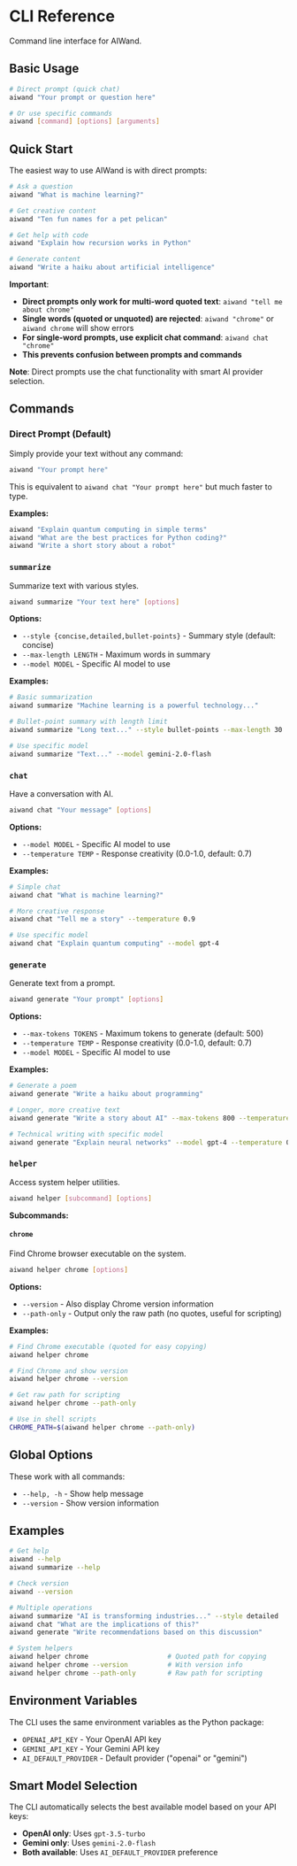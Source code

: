 # CLI Reference

Command line interface for AIWand.

## Basic Usage

```bash
# Direct prompt (quick chat)
aiwand "Your prompt or question here"

# Or use specific commands
aiwand [command] [options] [arguments]
```

## Quick Start

The easiest way to use AIWand is with direct prompts:

```bash
# Ask a question
aiwand "What is machine learning?"

# Get creative content
aiwand "Ten fun names for a pet pelican"

# Get help with code
aiwand "Explain how recursion works in Python"

# Generate content
aiwand "Write a haiku about artificial intelligence"
```

**Important**: 
- **Direct prompts only work for multi-word quoted text**: `aiwand "tell me about chrome"`
- **Single words (quoted or unquoted) are rejected**: `aiwand "chrome"` or `aiwand chrome` will show errors
- **For single-word prompts, use explicit chat command**: `aiwand chat "chrome"`
- **This prevents confusion between prompts and commands**

**Note**: Direct prompts use the chat functionality with smart AI provider selection.

## Commands

### Direct Prompt (Default)

Simply provide your text without any command:

```bash
aiwand "Your prompt here"
```

This is equivalent to `aiwand chat "Your prompt here"` but much faster to type.

**Examples:**
```bash
aiwand "Explain quantum computing in simple terms"
aiwand "What are the best practices for Python coding?"
aiwand "Write a short story about a robot"
```

### `summarize`

Summarize text with various styles.

```bash
aiwand summarize "Your text here" [options]
```

**Options:**
- `--style {concise,detailed,bullet-points}` - Summary style (default: concise)
- `--max-length LENGTH` - Maximum words in summary
- `--model MODEL` - Specific AI model to use

**Examples:**
```bash
# Basic summarization
aiwand summarize "Machine learning is a powerful technology..."

# Bullet-point summary with length limit
aiwand summarize "Long text..." --style bullet-points --max-length 30

# Use specific model
aiwand summarize "Text..." --model gemini-2.0-flash
```

### `chat`

Have a conversation with AI.

```bash
aiwand chat "Your message" [options]
```

**Options:**
- `--model MODEL` - Specific AI model to use
- `--temperature TEMP` - Response creativity (0.0-1.0, default: 0.7)

**Examples:**
```bash
# Simple chat
aiwand chat "What is machine learning?"

# More creative response
aiwand chat "Tell me a story" --temperature 0.9

# Use specific model
aiwand chat "Explain quantum computing" --model gpt-4
```

### `generate`

Generate text from a prompt.

```bash
aiwand generate "Your prompt" [options]
```

**Options:**
- `--max-tokens TOKENS` - Maximum tokens to generate (default: 500)
- `--temperature TEMP` - Response creativity (0.0-1.0, default: 0.7)
- `--model MODEL` - Specific AI model to use

**Examples:**
```bash
# Generate a poem
aiwand generate "Write a haiku about programming"

# Longer, more creative text
aiwand generate "Write a story about AI" --max-tokens 800 --temperature 0.8

# Technical writing with specific model
aiwand generate "Explain neural networks" --model gpt-4 --temperature 0.3
```

### `helper`

Access system helper utilities.

```bash
aiwand helper [subcommand] [options]
```

**Subcommands:**

#### `chrome`

Find Chrome browser executable on the system.

```bash
aiwand helper chrome [options]
```

**Options:**
- `--version` - Also display Chrome version information
- `--path-only` - Output only the raw path (no quotes, useful for scripting)

**Examples:**
```bash
# Find Chrome executable (quoted for easy copying)
aiwand helper chrome

# Find Chrome and show version
aiwand helper chrome --version

# Get raw path for scripting
aiwand helper chrome --path-only

# Use in shell scripts
CHROME_PATH=$(aiwand helper chrome --path-only)
```

## Global Options

These work with all commands:

- `--help, -h` - Show help message
- `--version` - Show version information

## Examples

```bash
# Get help
aiwand --help
aiwand summarize --help

# Check version
aiwand --version

# Multiple operations
aiwand summarize "AI is transforming industries..." --style detailed
aiwand chat "What are the implications of this?"
aiwand generate "Write recommendations based on this discussion"

# System helpers
aiwand helper chrome                    # Quoted path for copying
aiwand helper chrome --version          # With version info
aiwand helper chrome --path-only        # Raw path for scripting
```

## Environment Variables

The CLI uses the same environment variables as the Python package:

- `OPENAI_API_KEY` - Your OpenAI API key
- `GEMINI_API_KEY` - Your Gemini API key
- `AI_DEFAULT_PROVIDER` - Default provider ("openai" or "gemini")

## Smart Model Selection

The CLI automatically selects the best available model based on your API keys:

- **OpenAI only**: Uses `gpt-3.5-turbo`
- **Gemini only**: Uses `gemini-2.0-flash`
- **Both available**: Uses `AI_DEFAULT_PROVIDER` preference 